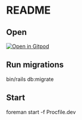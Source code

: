 # README

## Open

[![Open in Gitpod](https://gitpod.io/button/open-in-gitpod.svg)](https://gitpod.io/#https://github.com/jhuizy/rails-model-demo)

## Run migrations

bin/rails db:migrate

## Start

foreman start -f Procfile.dev